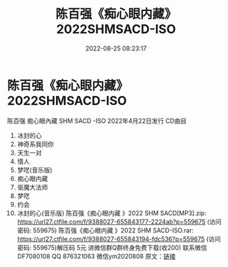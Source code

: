 ﻿---
title: 陈百强《痴心眼内藏》2022SHMSACD-ISO
date: 2022-08-25 08:23:17
categories: 新碟专辑、稀有等精品
tags: 华语中文
---
# 陈百强《痴心眼内藏》2022SHMSACD-ISO

陈百强 痴心眼內藏 SHM SACD -ISO
2022年4月22日发行
CD曲目
01. 冰封的心
02. 神奇系我同你
03. 天生一对
04. 情人
05. 梦呓(音乐版)
06. 痴心眼内藏
07. 驱魔大法师
08. 梦呓
09. 约会
10. 冰封的心(音乐版)
陈百强《痴心眼内藏 》2022 SHM SACD[MP3].zip: https://url27.ctfile.com/f/9388027-655843177-2224ab?p=559675
(访问密码: 559675)
陈百强《痴心眼内藏 》2022 SHM SACD-ISO.rar: https://url27.ctfile.com/f/9388027-655843194-fdc536?p=559675
(访问密码: 559675)解压码 5元
进微信群Q群终身免费下载(收200)
联系微信DF7080108 QQ 876321063
微信ym2020808
原文：[链接](https://blog.sina.com.cn/s/blog_1647c7e7601030z1c.html)